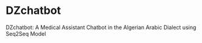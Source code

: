 # DZchatbot
DZchatbot: A Medical Assistant Chatbot in the Algerian Arabic Dialect using Seq2Seq Model
